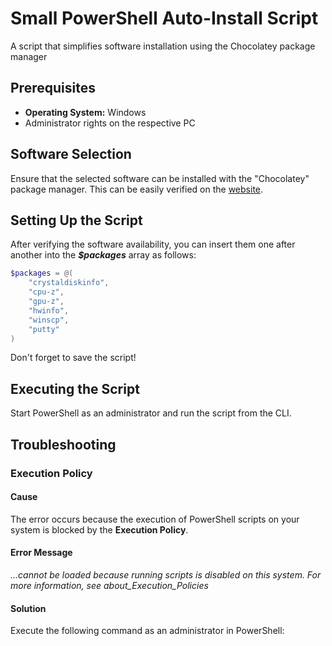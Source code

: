 # Small PowerShell Auto-Install Script
A script that simplifies software installation using the Chocolatey package manager

## Prerequisites
- **Operating System:** Windows
- Administrator rights on the respective PC

## Software Selection
Ensure that the selected software can be installed with the "Chocolatey" package manager.
This can be easily verified on the [website](https://community.chocolatey.org/packages).

## Setting Up the Script
After verifying the software availability, you can insert them one after another into the ***$packages*** array as follows:



```Powershell
$packages = @(
    "crystaldiskinfo",
    "cpu-z",
    "gpu-z",
    "hwinfo",
    "winscp",
    "putty"
)
```

Don't forget to save the script!

## Executing the Script
Start PowerShell as an administrator and run the script from the CLI.

## Troubleshooting

### Execution Policy

#### Cause
The error occurs because the execution of PowerShell scripts on your system is blocked by the **Execution Policy**.

#### Error Message
*...cannot be loaded because running scripts is disabled on this system. For more information, see about_Execution_Policies*

#### Solution

Execute the following command as an administrator in PowerShell:
